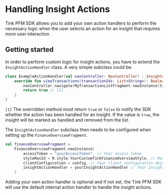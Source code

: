 # Handling Insight Actions

Tink PFM SDK allows you to add your own action handlers to perform the necessary logic when the user selects an action for an insight that requires more user interaction.

## Getting started
In order to perform custom logic for insight actions, you have to extend the `InsightActionHandler` class. A very simple subclass could be:

```kotlin 
class ExampleActionHandler(val navController: NavController) : InsightActionHandler() {
    override fun viewTransactions(transactionIds: List<String>): Boolean {
        navController.navigate(MyTransactionListFragment.newInstance(transactionIds))
        return true // [1]
    }
}
```
`[1]` The overridden method must return `true` or `false` to notify the SDK whether the action has been handled for an insight. If the value is `true`, the insight will be marked as handled and removed from the list.

The `InsightActionHandler` subclass then needs to be configured when setting up the `FinanceOverviewFragment`.

```kotlin
val financeOverviewFragment = 
    FinanceOverviewFragment.newInstance(
        accessToken = "yourAccessToken", // Your access token
        styleResId = R.style.YourCustomTinkFinanceOverviewStyle, // Resource ID of your style that extends TinkFinanceOverviewStyle
        clientConfiguration = config, // Your client configuration object
        insightActionHandler = yourInsightActionHandler // Your InsightActionHandler subclass
    )
```

Adding your own action handler is optional and if not set, the Tink PFM SDK will use the default internal action handler to handle the insight actions.
